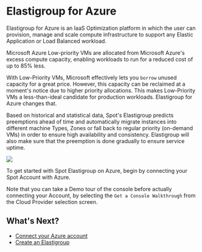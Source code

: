 # Elastigroup for Azure

Elastigroup for Azure is an IaaS Optimization platform in which the user can provision, manage and scale compute infrastructure to support any Elastic Application or Load Balanced workload.

Microsoft Azure Low-priority VMs are allocated from Microsoft Azure's excess compute capacity, enabling workloads to run for a reduced cost of up to 85% less.

With Low-Priority VMs, Microsoft effectively lets you `borrow` unused capacity for a great price. However, this capacity can be reclaimed at a moment's notice due to higher priority allocations. This makes Low-Priority VMs a less-than-ideal candidate for production workloads. Elastigroup for Azure changes that.

Based on historical and statistical data, Spot's Elastigroup predicts preemptions ahead of time and automatically migrate instances into different machine Types, Zones or fall back to regular priority (on-demand VMs) in order to ensure high availability and consistency. Elastigroup will also make sure that the preemption is done gradually to ensure service uptime.

<img src="/elastigroup/_media/gettingstarted-elastigroup-arch-azure-01.png" />

To get started with Spot Elastigroup on Azure, begin by connecting your Spot Account with Azure.

Note that you can take a Demo tour of the console before actually connecting your Account, by selecting the `Get a Console Walkthrough` from the Cloud Provider selection screen.

## What's Next?

- [Connect your Azure account](connect-your-cloud-provider/azure-account)
- [Create an Elastigroup](elastigroup/getting-started/create-an-elastigroup-for-azure)
